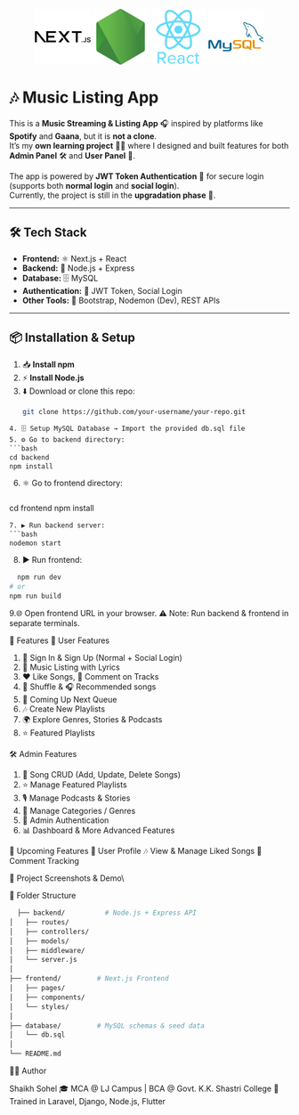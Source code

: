 <p align="center">
  <img src="https://raw.githubusercontent.com/devicons/devicon/master/icons/nextjs/nextjs-original-wordmark.svg" alt="Next.js Logo" width="100"/>
  <img src="https://raw.githubusercontent.com/devicons/devicon/master/icons/nodejs/nodejs-original.svg" alt="Node.js Logo" width="100"/>
  <img src="https://raw.githubusercontent.com/devicons/devicon/master/icons/react/react-original-wordmark.svg" alt="React Logo" width="100"/>
  <img src="https://raw.githubusercontent.com/devicons/devicon/master/icons/mysql/mysql-original-wordmark.svg" alt="MySQL Logo" width="100"/>
</p>

# 🎶 Music Listing App 

This is a **Music Streaming & Listing App** 🎧 inspired by platforms like **Spotify** and **Gaana**, but it is **not a clone**.  
It’s my **own learning project** 👨‍💻 where I designed and built features for both **Admin Panel** 🛠 and **User Panel** 👤.  

The app is powered by **JWT Token Authentication** 🔑 for secure login (supports both **normal login** and **social login**).  
Currently, the project is still in the **upgradation phase** 🚀.

---

## 🛠️ Tech Stack

- **Frontend:** ⚛️ Next.js + React  
- **Backend:** 🌱 Node.js + Express  
- **Database:** 🗄 MySQL  
- **Authentication:** 🔑 JWT Token, Social Login  
- **Other Tools:** 🎨 Bootstrap, Nodemon (Dev), REST APIs

---

## 📦 Installation & Setup

1. 📥 **Install npm**
2. ⚡ **Install Node.js**
3. ⬇️ Download or clone this repo:
   ```bash
   git clone https://github.com/your-username/your-repo.git
```
4. 🗄 Setup MySQL Database → Import the provided db.sql file
5. ⚙️ Go to backend directory:
```bash
cd backend
npm install
```
6. ⚛️ Go to frontend directory:
   ```bash
  cd frontend
  npm install
   ```
7. ▶️ Run backend server:
```bash
nodemon start
```
8. ▶️ Run frontend:
```bash
  npm run dev
# or
npm run build
 ```

9.🌐 Open frontend URL in your browser.
⚠️ Note: Run backend & frontend in separate terminals.

🌟 Features
👤 User Features
1. 🔑 Sign In & Sign Up (Normal + Social Login)
2. 🎵 Music Listing with Lyrics
3. ❤️ Like Songs, 💬 Comment on Tracks
4. 🔀 Shuffle & 🎧 Recommended songs
5. 📌 Coming Up Next Queue
6. 🎶 Create New Playlists
7. 🌍 Explore Genres, Stories & Podcasts
8. ⭐ Featured Playlists

🛠 Admin Features
1. 🎵 Song CRUD (Add, Update, Delete Songs)
2. ⭐ Manage Featured Playlists
3. 🎙 Manage Podcasts & Stories
4. 🎼 Manage Categories / Genres
5. 🔑 Admin Authentication
6. 📊 Dashboard & More Advanced Features

🔮 Upcoming Features
  👤 User Profile
  🎶 View & Manage Liked Songs
  💬 Comment Tracking

📸 Project Screenshots & Demo\

📂 Folder Structure
```bash 
  ├── backend/          # Node.js + Express API
│   ├── routes/
│   ├── controllers/
│   ├── models/
│   ├── middleware/
│   └── server.js
│
├── frontend/         # Next.js Frontend
│   ├── pages/
│   ├── components/
│   └── styles/
│
├── database/         # MySQL schemas & seed data
│   └── db.sql
│
└── README.md

```

👨‍💻 Author

Shaikh Sohel
🎓 MCA @ LJ Campus | BCA @ Govt. K.K. Shastri College
💼 Trained in Laravel, Django, Node.js, Flutter
